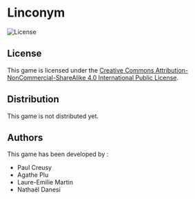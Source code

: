 # Linconym

![License](https://licensebuttons.net/l/by-nc-sa/3.0/88x31.png)


## License

This game is licensed under the [Creative Commons Attribution-NonCommercial-ShareAlike 4.0 International Public License](https://creativecommons.org/licenses/by-nc-sa/4.0/).

<!-- ## Gameplay -->



## Distribution

<!-- This game is available on the PlayStore. -->

This game is not distributed yet.

## Authors

This game has been developed by :

- Paul Creusy
- Agathe Plu
- Laure-Emilie Martin
- Nathaël Danesi
